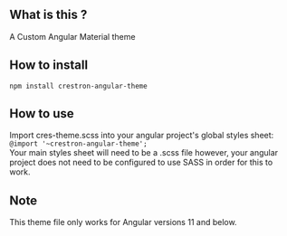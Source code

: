 ## What is this ?
A Custom Angular Material theme 
## How to install 
`npm install crestron-angular-theme`
## How to use
Import cres-theme.scss into your angular project's global styles sheet:\
`@import '~crestron-angular-theme'; `\
Your main styles sheet will need to be a .scss file however, your angular project does not need to be configured to use SASS in order for this to work.
## Note
This theme file only works for Angular versions 11 and below.  
